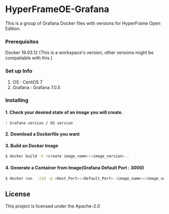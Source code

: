 # HyperFrameOE-Grafana

This is a group of Grafana Docker files with versions for HyperFrame Open Edition.

### Prerequisites

Docker 19.03.12 (This is a workspace's version, other versions might be compatiable with this.)

### Set up Info
1) OS : CentOS 7
2) Grafana : Grafana 7.0.5

### Installing

#### 1. Check your desired state of an image you will create.

    : Grafana version / OS version

#### 2. Download a Dockerfile you want

#### 3. Build an Docker Image
```bash
$ docker build -t <create image_name>:<image_version> .
```
#### 4. Generate a Container from Image(Grafana Default Port : 3000)
```bash
$ docker run  -itd -p <Host_Port>:<Default_Port> <image_name>:<image_version> --name <container_name> --privileged -v /sys/fs/cgroup:/sys/fs/cgroup /usr/sbin/init
```

## License

This project is licensed under the Apache-2.0
